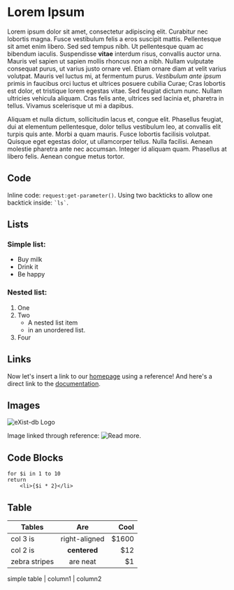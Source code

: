 
# Lorem Ipsum
Lorem ipsum dolor sit amet, consectetur adipiscing elit. Curabitur nec lobortis magna. Fusce vestibulum felis a eros suscipit mattis. Pellentesque sit amet enim libero. Sed sed tempus nibh. Ut pellentesque quam ac bibendum iaculis. Suspendisse **vitae** interdum risus, convallis auctor urna. Mauris vel sapien ut sapien mollis rhoncus non a nibh. Nullam vulputate consequat purus, ut varius justo ornare vel. Etiam ornare diam at velit varius volutpat. Mauris vel luctus mi, at fermentum purus. *Vestibulum ante ipsum* primis in faucibus orci luctus et ultrices posuere cubilia Curae; Cras lobortis est dolor, et tristique lorem egestas vitae. Sed feugiat dictum nunc. Nullam ultricies vehicula aliquam. Cras felis ante, ultrices sed lacinia et, pharetra in tellus. Vivamus scelerisque ut mi a dapibus.

Aliquam et nulla dictum, sollicitudin lacus et, congue elit. Phasellus feugiat, dui at elementum pellentesque, dolor tellus vestibulum leo, at convallis elit turpis quis ante. Morbi a quam mauris. Fusce lobortis facilisis volutpat. Quisque eget egestas dolor, ut ullamcorper tellus. Nulla facilisi. Aenean molestie pharetra ante nec accumsan. Integer id aliquam quam. Phasellus at libero felis. Aenean congue metus tortor.

## Code

Inline code: `request:get-parameter()`. Using two 
backticks to allow one backtick inside: `` `ls` ``.

## Lists

### Simple list:

* Buy milk
* Drink it
* Be happy

### Nested list:

1. One
2. Two
    * A nested list item
    * in an unordered list.
3. Four

## Links

Now let's insert a link to our [homepage][1] using a reference! And here's a direct link to the [documentation](http://exist-db.org/exist/apps/docs "eXist-db Documentation").

## Images

![eXist-db Logo](http://exist-db.org/exist/apps/homepage/img/existdb.gif)

Image linked through reference: ![Read more][glasses].

## Code Blocks

```xquery
for $i in 1 to 10
return
    <li>{$i * 2}</li>
```

## Table

| Tables        | Are           | Cool  |
| ------------- |:-------------:| -----:|
| col 3 is      | right-aligned | $1600 |
| col 2 is      | **centered**  |   $12 |
| zebra stripes | are neat      |    $1 |

simple table | column1 | column2

[1]: http://exist-db.org "eXist-db homepage"
[glasses]: http://exist-db.org/exist/apps/homepage/img/view.png "Documentation"
